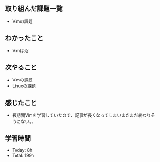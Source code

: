## 取り組んだ課題一覧
- Vimの課題
## わかったこと
- Vimは沼
## 次やること
- Vimの課題
- Linuxの課題
## 感じたこと
- 長期間Vimを学習していたので、記事が長くなってしまいまだまだ終わりそうにない。。
## 学習時間
- Today: 8h
- Total: 199h

<!--```toggl
LIST
FROM 2024-04-28 TO 2024-04-28
INCLUDE PROJECTS "HappinessChain", "Self-Study"
```-->
<!--```toggl
SUMMARY
FROM 2024-01-01 TO 2024-04-28
INCLUDE PROJECTS "HappinessChain", "Self-Study"
```-->
